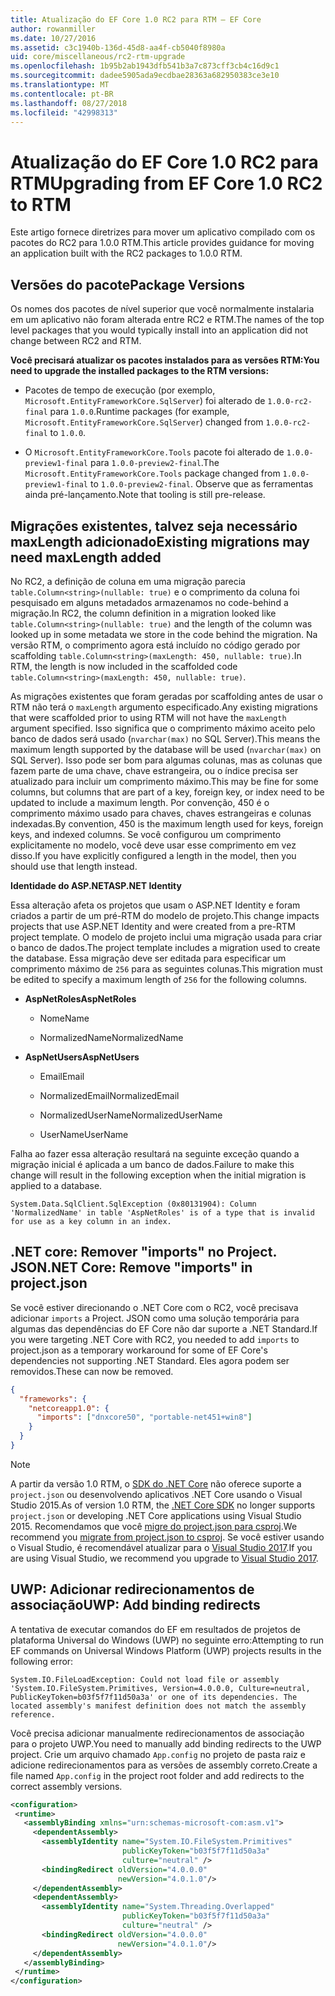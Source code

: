 ```yaml
---
title: Atualização do EF Core 1.0 RC2 para RTM – EF Core
author: rowanmiller
ms.date: 10/27/2016
ms.assetid: c3c1940b-136d-45d8-aa4f-cb5040f8980a
uid: core/miscellaneous/rc2-rtm-upgrade
ms.openlocfilehash: 1b95b2ab1943dfb541b3a7c873cff3cb4c16d9c1
ms.sourcegitcommit: dadee5905ada9ecdbae28363a682950383ce3e10
ms.translationtype: MT
ms.contentlocale: pt-BR
ms.lasthandoff: 08/27/2018
ms.locfileid: "42998313"
---
```

# <a name="upgrading-from-ef-core-10-rc2-to-rtm"></a><span data-ttu-id="063d7-102">Atualização do EF Core 1.0 RC2 para RTM</span><span class="sxs-lookup"><span data-stu-id="063d7-102">Upgrading from EF Core 1.0 RC2 to RTM</span></span>

<span data-ttu-id="063d7-103">Este artigo fornece diretrizes para mover um aplicativo compilado com os pacotes do RC2 para 1.0.0 RTM.</span><span class="sxs-lookup"><span data-stu-id="063d7-103">This article provides guidance for moving an application built with the RC2 packages to 1.0.0 RTM.</span></span>

## <a name="package-versions"></a><span data-ttu-id="063d7-104">Versões do pacote</span><span class="sxs-lookup"><span data-stu-id="063d7-104">Package Versions</span></span>

<span data-ttu-id="063d7-105">Os nomes dos pacotes de nível superior que você normalmente instalaria em um aplicativo não foram alterada entre RC2 e RTM.</span><span class="sxs-lookup"><span data-stu-id="063d7-105">The names of the top level packages that you would typically install into an application did not change between RC2 and RTM.</span></span>

<span data-ttu-id="063d7-106">**Você precisará atualizar os pacotes instalados para as versões RTM:**</span><span class="sxs-lookup"><span data-stu-id="063d7-106">**You need to upgrade the installed packages to the RTM versions:**</span></span>

* <span data-ttu-id="063d7-107">Pacotes de tempo de execução (por exemplo, `Microsoft.EntityFrameworkCore.SqlServer`) foi alterado de `1.0.0-rc2-final` para `1.0.0`.</span><span class="sxs-lookup"><span data-stu-id="063d7-107">Runtime packages (for example, `Microsoft.EntityFrameworkCore.SqlServer`) changed from `1.0.0-rc2-final` to `1.0.0`.</span></span>

* <span data-ttu-id="063d7-108">O `Microsoft.EntityFrameworkCore.Tools` pacote foi alterado de `1.0.0-preview1-final` para `1.0.0-preview2-final`.</span><span class="sxs-lookup"><span data-stu-id="063d7-108">The `Microsoft.EntityFrameworkCore.Tools` package changed from `1.0.0-preview1-final` to `1.0.0-preview2-final`.</span></span> <span data-ttu-id="063d7-109">Observe que as ferramentas ainda pré-lançamento.</span><span class="sxs-lookup"><span data-stu-id="063d7-109">Note that tooling is still pre-release.</span></span>

## <a name="existing-migrations-may-need-maxlength-added"></a><span data-ttu-id="063d7-110">Migrações existentes, talvez seja necessário maxLength adicionado</span><span class="sxs-lookup"><span data-stu-id="063d7-110">Existing migrations may need maxLength added</span></span>

<span data-ttu-id="063d7-111">No RC2, a definição de coluna em uma migração parecia `table.Column<string>(nullable: true)` e o comprimento da coluna foi pesquisado em alguns metadados armazenamos no code-behind a migração.</span><span class="sxs-lookup"><span data-stu-id="063d7-111">In RC2, the column definition in a migration looked like `table.Column<string>(nullable: true)` and the length of the column was looked up in some metadata we store in the code behind the migration.</span></span> <span data-ttu-id="063d7-112">Na versão RTM, o comprimento agora está incluído no código gerado por scaffolding `table.Column<string>(maxLength: 450, nullable: true)`.</span><span class="sxs-lookup"><span data-stu-id="063d7-112">In RTM, the length is now included in the scaffolded code `table.Column<string>(maxLength: 450, nullable: true)`.</span></span>

<span data-ttu-id="063d7-113">As migrações existentes que foram geradas por scaffolding antes de usar o RTM não terá o `maxLength` argumento especificado.</span><span class="sxs-lookup"><span data-stu-id="063d7-113">Any existing migrations that were scaffolded prior to using RTM will not have the `maxLength` argument specified.</span></span> <span data-ttu-id="063d7-114">Isso significa que o comprimento máximo aceito pelo banco de dados será usado (`nvarchar(max)` no SQL Server).</span><span class="sxs-lookup"><span data-stu-id="063d7-114">This means the maximum length supported by the database will be used (`nvarchar(max)` on SQL Server).</span></span> <span data-ttu-id="063d7-115">Isso pode ser bom para algumas colunas, mas as colunas que fazem parte de uma chave, chave estrangeira, ou o índice precisa ser atualizado para incluir um comprimento máximo.</span><span class="sxs-lookup"><span data-stu-id="063d7-115">This may be fine for some columns, but columns that are part of a key, foreign key, or index need to be updated to include a maximum length.</span></span> <span data-ttu-id="063d7-116">Por convenção, 450 é o comprimento máximo usado para chaves, chaves estrangeiras e colunas indexadas.</span><span class="sxs-lookup"><span data-stu-id="063d7-116">By convention, 450 is the maximum length used for keys, foreign keys, and indexed columns.</span></span> <span data-ttu-id="063d7-117">Se você configurou um comprimento explicitamente no modelo, você deve usar esse comprimento em vez disso.</span><span class="sxs-lookup"><span data-stu-id="063d7-117">If you have explicitly configured a length in the model, then you should use that length instead.</span></span>

<span data-ttu-id="063d7-118">**Identidade do ASP.NET**</span><span class="sxs-lookup"><span data-stu-id="063d7-118">**ASP.NET Identity**</span></span>

<span data-ttu-id="063d7-119">Essa alteração afeta os projetos que usam o ASP.NET Identity e foram criados a partir de um pré-RTM do modelo de projeto.</span><span class="sxs-lookup"><span data-stu-id="063d7-119">This change impacts projects that use ASP.NET Identity and were created from a pre-RTM project template.</span></span> <span data-ttu-id="063d7-120">O modelo de projeto inclui uma migração usada para criar o banco de dados.</span><span class="sxs-lookup"><span data-stu-id="063d7-120">The project template includes a migration used to create the database.</span></span> <span data-ttu-id="063d7-121">Essa migração deve ser editada para especificar um comprimento máximo de `256` para as seguintes colunas.</span><span class="sxs-lookup"><span data-stu-id="063d7-121">This migration must be edited to specify a maximum length of `256` for the following columns.</span></span>

*  <span data-ttu-id="063d7-122">**AspNetRoles**</span><span class="sxs-lookup"><span data-stu-id="063d7-122">**AspNetRoles**</span></span>

    * <span data-ttu-id="063d7-123">Nome</span><span class="sxs-lookup"><span data-stu-id="063d7-123">Name</span></span>

    * <span data-ttu-id="063d7-124">NormalizedName</span><span class="sxs-lookup"><span data-stu-id="063d7-124">NormalizedName</span></span>

*  <span data-ttu-id="063d7-125">**AspNetUsers**</span><span class="sxs-lookup"><span data-stu-id="063d7-125">**AspNetUsers**</span></span>

   * <span data-ttu-id="063d7-126">Email</span><span class="sxs-lookup"><span data-stu-id="063d7-126">Email</span></span>

   * <span data-ttu-id="063d7-127">NormalizedEmail</span><span class="sxs-lookup"><span data-stu-id="063d7-127">NormalizedEmail</span></span>

   * <span data-ttu-id="063d7-128">NormalizedUserName</span><span class="sxs-lookup"><span data-stu-id="063d7-128">NormalizedUserName</span></span>

   * <span data-ttu-id="063d7-129">UserName</span><span class="sxs-lookup"><span data-stu-id="063d7-129">UserName</span></span>

<span data-ttu-id="063d7-130">Falha ao fazer essa alteração resultará na seguinte exceção quando a migração inicial é aplicada a um banco de dados.</span><span class="sxs-lookup"><span data-stu-id="063d7-130">Failure to make this change will result in the following exception when the initial migration is applied to a database.</span></span>

    System.Data.SqlClient.SqlException (0x80131904): Column 'NormalizedName' in table 'AspNetRoles' is of a type that is invalid for use as a key column in an index.

## <a name="net-core-remove-imports-in-projectjson"></a><span data-ttu-id="063d7-131">.NET core: Remover "imports" no Project. JSON</span><span class="sxs-lookup"><span data-stu-id="063d7-131">.NET Core: Remove "imports" in project.json</span></span>

<span data-ttu-id="063d7-132">Se você estiver direcionando o .NET Core com o RC2, você precisava adicionar `imports` a Project. JSON como uma solução temporária para algumas das dependências do EF Core não dar suporte a .NET Standard.</span><span class="sxs-lookup"><span data-stu-id="063d7-132">If you were targeting .NET Core with RC2, you needed to add `imports` to project.json as a temporary workaround for some of EF Core's dependencies not supporting .NET Standard.</span></span> <span data-ttu-id="063d7-133">Eles agora podem ser removidos.</span><span class="sxs-lookup"><span data-stu-id="063d7-133">These can now be removed.</span></span>

``` json
{
  "frameworks": {
    "netcoreapp1.0": {
      "imports": ["dnxcore50", "portable-net451+win8"]
    }
  }
}
```

> [!NOTE]  
> <span data-ttu-id="063d7-134">A partir da versão 1.0 RTM, o [SDK do .NET Core](https://www.microsoft.com/net/download/core) não oferece suporte a `project.json` ou desenvolvendo aplicativos .NET Core usando o Visual Studio 2015.</span><span class="sxs-lookup"><span data-stu-id="063d7-134">As of version 1.0 RTM, the [.NET Core SDK](https://www.microsoft.com/net/download/core) no longer supports `project.json` or developing .NET Core applications using Visual Studio 2015.</span></span> <span data-ttu-id="063d7-135">Recomendamos que você [migre do project.json para csproj](https://docs.microsoft.com/dotnet/articles/core/migration/).</span><span class="sxs-lookup"><span data-stu-id="063d7-135">We recommend you [migrate from project.json to csproj](https://docs.microsoft.com/dotnet/articles/core/migration/).</span></span> <span data-ttu-id="063d7-136">Se você estiver usando o Visual Studio, é recomendável atualizar para o [Visual Studio 2017](https://www.visualstudio.com/downloads/).</span><span class="sxs-lookup"><span data-stu-id="063d7-136">If you are using Visual Studio, we recommend you upgrade to [Visual Studio 2017](https://www.visualstudio.com/downloads/).</span></span>

## <a name="uwp-add-binding-redirects"></a><span data-ttu-id="063d7-137">UWP: Adicionar redirecionamentos de associação</span><span class="sxs-lookup"><span data-stu-id="063d7-137">UWP: Add binding redirects</span></span>

<span data-ttu-id="063d7-138">A tentativa de executar comandos do EF em resultados de projetos de plataforma Universal do Windows (UWP) no seguinte erro:</span><span class="sxs-lookup"><span data-stu-id="063d7-138">Attempting to run EF commands on Universal Windows Platform (UWP) projects results in the following error:</span></span>

    System.IO.FileLoadException: Could not load file or assembly 'System.IO.FileSystem.Primitives, Version=4.0.0.0, Culture=neutral, PublicKeyToken=b03f5f7f11d50a3a' or one of its dependencies. The located assembly's manifest definition does not match the assembly reference.

<span data-ttu-id="063d7-139">Você precisa adicionar manualmente redirecionamentos de associação para o projeto UWP.</span><span class="sxs-lookup"><span data-stu-id="063d7-139">You need to manually add binding redirects to the UWP project.</span></span> <span data-ttu-id="063d7-140">Crie um arquivo chamado `App.config` no projeto de pasta raiz e adicione redirecionamentos para as versões de assembly correto.</span><span class="sxs-lookup"><span data-stu-id="063d7-140">Create a file named `App.config` in the project root folder and add redirects to the correct assembly versions.</span></span>

``` xml
<configuration>
 <runtime>
   <assemblyBinding xmlns="urn:schemas-microsoft-com:asm.v1">
     <dependentAssembly>
       <assemblyIdentity name="System.IO.FileSystem.Primitives"
                         publicKeyToken="b03f5f7f11d50a3a"
                         culture="neutral" />
       <bindingRedirect oldVersion="4.0.0.0"
                        newVersion="4.0.1.0"/>
     </dependentAssembly>
     <dependentAssembly>
       <assemblyIdentity name="System.Threading.Overlapped"
                         publicKeyToken="b03f5f7f11d50a3a"
                         culture="neutral" />
       <bindingRedirect oldVersion="4.0.0.0"
                        newVersion="4.0.1.0"/>
     </dependentAssembly>
   </assemblyBinding>
 </runtime>
</configuration>
```
